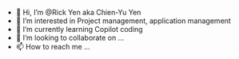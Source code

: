 - 👋 Hi, I’m @Rick Yen aka Chien-Yu Yen
- 👀 I’m interested in Project management, application management
- 🌱 I’m currently learning Copilot coding
- 💞️ I’m looking to collaborate on ...
- 📫 How to reach me ...

<!---
Rickcyen/Rickcyen is a ✨ special ✨ repository because its `README.md` (this file) appears on your GitHub profile.
You can click the Preview link to take a look at your changes.
--->
